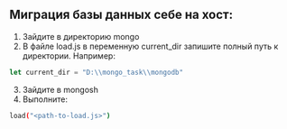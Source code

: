 ## Миграция базы данных себе на хост:
1. Зайдите в директорию mongo
2. В файле load.js в переменную current_dir запишите полный путь к директории. Например:
``` javascript
let current_dir = "D:\\mongo_task\\mongodb"
```
3. Зайдите в mongosh
4. Выполните:
```bash
load("<path-to-load.js>")
```